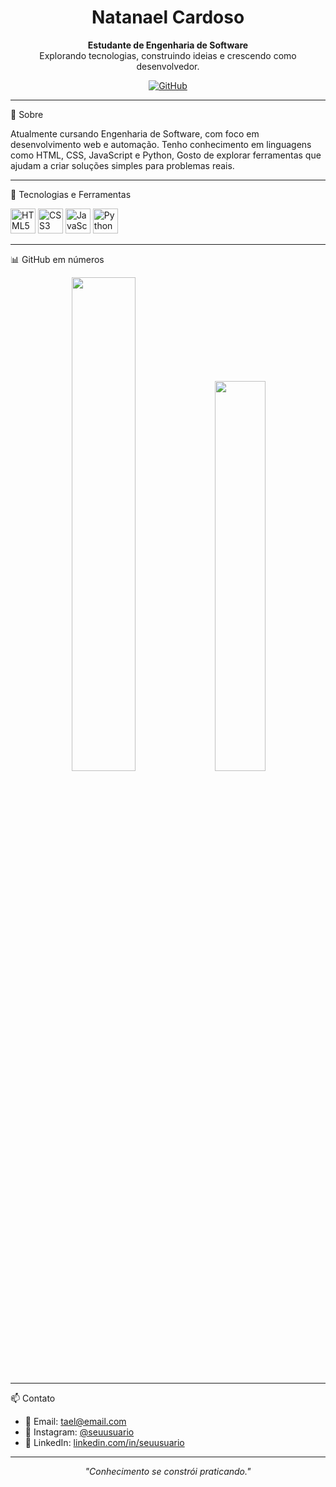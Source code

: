 
<h1 align="center">Natanael Cardoso</h1>

<p align="center">
  <strong>Estudante de Engenharia de Software</strong> <br/>
  Explorando tecnologias, construindo ideias e crescendo como desenvolvedor.
</p>

<p align="center">
  <a href="https://github.com/Cardoso-dev33">
    <img src="https://img.shields.io/github/followers/Cardoso-dev33?label=GitHub&style=social" alt="GitHub" />
  </a>
</p>

---
💼 Sobre
<div class="bg-base-200">
  <div class="bg-base-100 border-base-300 text-base-content">
    Atualmente cursando Engenharia de Software, com foco em desenvolvimento web e automação. Tenho conhecimento em linguagens como HTML, CSS, JavaScript e Python, Gosto de explorar ferramentas que ajudam a criar soluções simples para problemas reais.
  </div>
</div>


---

🧰 Tecnologias e Ferramentas

<p>
  <img src="https://cdn.jsdelivr.net/gh/devicons/devicon/icons/html5/html5-original.svg" height="40" alt="HTML5" />
  <img src="https://cdn.jsdelivr.net/gh/devicons/devicon/icons/css3/css3-original.svg" height="40" alt="CSS3" />
  <img src="https://cdn.jsdelivr.net/gh/devicons/devicon/icons/javascript/javascript-original.svg" height="40" alt="JavaScript" />
  <img src="https://cdn.jsdelivr.net/gh/devicons/devicon/icons/python/python-original.svg" height="40" alt="Python" />
</p>

---

📊 GitHub em números

<p align="center">
  <img src="https://github-readme-stats.vercel.app/api?username=Cardoso-dev33&show_icons=true&theme=github_dark&border_radius=10" width="45%" />
  <img src="https://github-readme-stats.vercel.app/api/top-langs/?username=Cardoso-dev33&layout=compact&theme=github_dark&border_radius=10" width="40%" />
</p>

---

📫 Contato

- 📧 Email: tael@email.com  
- 📱 Instagram: [@seuusuario](https://instagram.com/seuusuario)  
- 💼 LinkedIn: [linkedin.com/in/seuusuario](https://linkedin.com/in/seuusuario)

---

<p align="center">
  <em>"Conhecimento se constrói praticando."</em>
</p>
